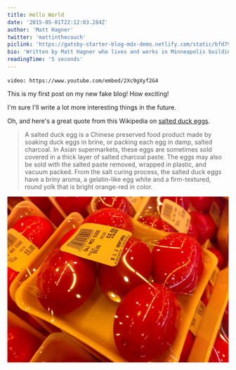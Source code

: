 ```yaml
---
title: Hello World
date: '2015-05-01T22:12:03.284Z'
author: 'Matt Hagner'
twitter: 'mattinthecouch'
piclink: 'https://gatsby-starter-blog-mdx-demo.netlify.com/static/bfd79473fcbb228b5f5a7c6ac39268cc/753c3/profile-pic.jpg'
bio: 'Written by Matt Hagner who lives and works in Minneapolis building'
readingTime: '5 seconds'
---
```


`video: https://www.youtube.com/embed/2Xc9gXyf2G4`

This is my first post on my new fake blog! How exciting!

I'm sure I'll write a lot more interesting things in the future.

Oh, and here's a great quote from this Wikipedia on
[salted duck eggs](http://en.wikipedia.org/wiki/Salted_duck_egg).

> A salted duck egg is a Chinese preserved food product made by soaking duck
> eggs in brine, or packing each egg in damp, salted charcoal. In Asian
> supermarkets, these eggs are sometimes sold covered in a thick layer of salted
> charcoal paste. The eggs may also be sold with the salted paste removed,
> wrapped in plastic, and vacuum packed. From the salt curing process, the
> salted duck eggs have a briny aroma, a gelatin-like egg white and a
> firm-textured, round yolk that is bright orange-red in color.

![Chinese Salty Egg](./salty_egg.jpg)
